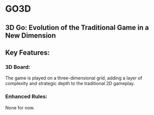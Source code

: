 # GO3D
3D Go: Evolution of the Traditional Game in a New Dimension
-
## Key Features:
### 3D Board: 
The game is played on a three-dimensional grid, adding a layer of complexity and strategic depth to the traditional 2D gameplay.
### Enhanced Rules: 
None for now.

